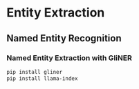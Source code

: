 # Entity Extraction

## Named Entity Recognition

### Named Entity Extraction with GliNER

```bash
pip install gliner
pip install llama-index
```

